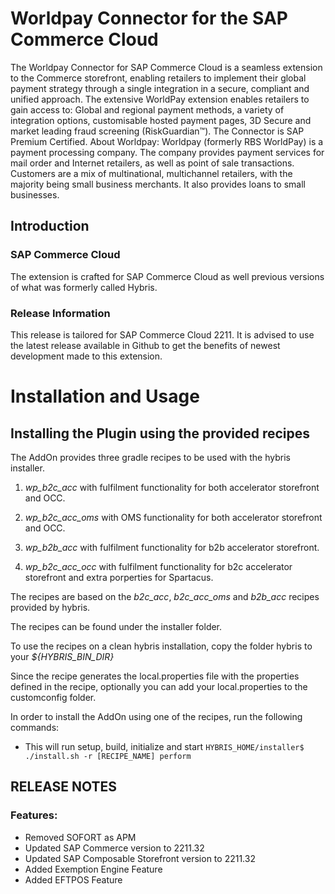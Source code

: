 # Worldpay Connector for the SAP Commerce Cloud

The Worldpay Connector for SAP Commerce Cloud is a seamless extension to the Commerce storefront, enabling retailers to implement their global payment strategy through a single integration in a secure, compliant and unified approach. The extensive WorldPay extension enables retailers to gain access to: Global and regional payment methods, a variety of integration options, customisable hosted payment pages, 3D Secure and market leading fraud screening (RiskGuardian™).
The Connector is SAP Premium Certified.
About Worldpay: Worldpay (formerly RBS WorldPay) is a payment processing company. The company provides payment services for mail order and Internet retailers, as well as point of sale transactions. Customers are a mix of multinational, multichannel retailers, with the majority being small business merchants. It also provides loans to small businesses.

## Introduction
### SAP Commerce Cloud
The extension is crafted for SAP Commerce Cloud as well previous versions of what was formerly called Hybris.

### Release Information
This release is tailored for SAP Commerce Cloud 2211. It is advised to use the latest release available in Github to get the benefits of newest development made to this extension.

# Installation and Usage

## Installing the Plugin using the provided recipes

The AddOn provides three gradle recipes to be used with the hybris installer.

1. *wp_b2c_acc* with fulfilment functionality for both accelerator storefront and OCC.

2. *wp_b2c_acc_oms* with OMS functionality for both accelerator storefront and OCC.

3. *wp_b2b_acc* with fulfilment functionality for b2b accelerator storefront.

4. *wp_b2c_acc_occ* with fulfilment functionality for b2c accelerator storefront and extra porperties for Spartacus.

The recipes are based on the *b2c_acc*, *b2c_acc_oms* and *b2b_acc* recipes provided by hybris.

The recipes can be found under the installer folder.

To use the recipes on a clean hybris installation, copy the folder hybris to your *${HYBRIS_BIN_DIR}*

Since the recipe generates the local.properties file with the properties defined in the recipe, optionally you can add your local.properties to the customconfig folder.

In order to install the AddOn using one of the recipes, run the following commands:
- This will run setup, build, initialize and start
`HYBRIS_HOME/installer$ ./install.sh -r [RECIPE_NAME] perform`

## RELEASE NOTES

### Features:
- Removed SOFORT as APM
- Updated SAP Commerce version to 2211.32
- Updated SAP Composable Storefront version to 2211.32
- Added Exemption Engine Feature
- Added EFTPOS Feature

